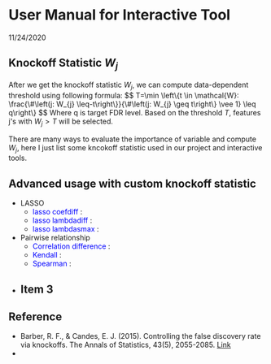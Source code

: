 User Manual for Interactive Tool
================
11/24/2020

Knockoff Statistic *W*<sub>*j*</sub>
------------------------------------

After we get the knockoff statistic *W*<sub>*j*</sub>, we can compute data-dependent threshold using following formula:
$$
T=\\min \\left\\{t \\in \\mathcal{W}: \\frac{\\\#\\left(j: W\_{j} \\leq-t\\right\\}}{\\\#\\left(j: W\_{j} \\geq t\\right\\} \\vee 1} \\leq q\\right\\}
$$
 Where q is target FDR level. Based on the threshold *T*, features j's with *W*<sub>*j*</sub> &gt; *T* will be selected.

There are many ways to evaluate the importance of variable and compute *W*<sub>*j*</sub>, here I just list some kncokoff statistic used in our project and interactive tools.

Advanced usage with custom knockoff statistic
---------------------------------------------

-   LASSO
    -   <span style="color:blue">lasso coefdiff</span> :
    -   <span style="color:blue">lasso lambdadiff</span> :
    -   <span style="color:blue">lasso lambdasmax</span> :
-   Pairwise relationship
    -   <span style="color:blue">Correlation difference</span> :
    -   <span style="color:blue">Kendall</span> :
    -   <span style="color:blue">Spearman</span> :
-   Item 3
    -   

Reference
---------

-   Barber, R. F., & Candes, E. J. (2015). Controlling the false discovery rate via knockoffs. The Annals of Statistics, 43(5), 2055-2085. [Link](https://projecteuclid.org/euclid.aos/1438606853)
-
